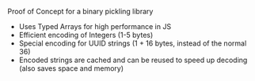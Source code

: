 Proof of Concept for a binary pickling library

- Uses Typed Arrays for high performance in JS
- Efficient encoding of Integers (1-5 bytes)
- Special encoding for UUID strings (1 + 16 bytes, instead of the normal 36)
- Encoded strings are cached and can be reused to speed up decoding (also saves space and memory)
